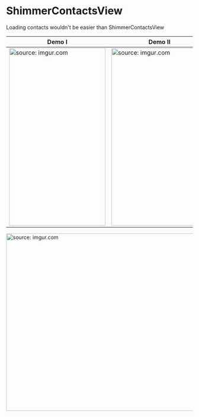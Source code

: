 # ShimmerContactsView
Loading contacts wouldn't be easier than ShimmerContactsView


Demo I |      Demo II
-------- | ---
<a href="http://imgur.com/hY0n7QG"><img src="http://i.imgur.com/hY0n7QG.gif" title="source: imgur.com" height="480" width="260" /></a> | <a href="http://imgur.com/nvMdUJI"><img src="http://i.imgur.com/nvMdUJI.gif" title="source: imgur.com" height="480" width="260" /></a>







<a href="http://imgur.com/xytbtud"><img src="http://i.imgur.com/xytbtud.png" title="source: imgur.com" height="480" width="600" /></a>
